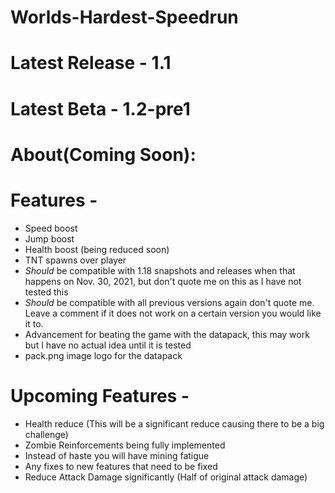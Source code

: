 # Worlds-Hardest-Speedrun
# Latest Release - 1.1
# Latest Beta - 1.2-pre1

# About(Coming Soon):

# Features - 
 - Speed boost
 - Jump boost
 - Health boost (being reduced soon)
 - TNT spawns over player
 - *Should* be compatible with 1.18 snapshots and releases when that happens on Nov. 30, 2021, but don't quote me on this as I have not tested this
 - *Should* be compatible with all previous versions again don't quote me. Leave a comment if it does not work on a certain version you would like it to.
 - Advancement for beating the game with the datapack, this may work but I have no actual idea until it is tested
 - pack.png image logo for the datapack
#

# Upcoming Features - 
 - Health reduce (This will be a significant reduce causing there to be a big challenge)
 - Zombie Reinforcements being fully implemented
 - Instead of haste you will have mining fatigue
 - Any fixes to new features that need to be fixed
 - Reduce Attack Damage significantly (Half of original attack damage)
